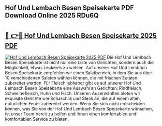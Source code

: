 ## Hof Und Lembach Besen Speisekarte PDF Download Online 2025 RDu6Q

# <h2><a href="http://gc6sdoc.nevu.top/?p=Hof+Und+Lembach+Besen+Speisekarte">🔗 👉🔴 Hof Und Lembach Besen Speisekarte 2025 PDF</a></h2>

[![Hof Und Lembach Besen Speisekarte 2025 PDF](https://i.imgur.com/dBaPXMq.png)](http://gc6sdoc.nevu.top/?p=Hof+Und+Lembach+Besen+Speisekarte)
Die Hof Und Lembach Besen Speisekarte ist nicht nur eine Liste von Gerichten, sondern auch die Möglichkeit, etwas Leckeres zu wählen. Auf unserer Hof Und Lembach Besen Speisekarte empfehlen wir einen Salatbereich, in dem Sie aus über 10 verschiedenen Salaten wählen können, die mit frischen Zutaten zubereitet werden. Für Fleischliebhaber gibt es auf unserer Hof Und Lembach Besen Speisekarte eine Auswahl an Gerichten: Rindfleisch, Schweinefleisch, Huhn und Fisch. Unseren Auserwählten bieten wir exquisite Gerichte wie Schaschlik und Steak an, die auf einem alten, natürlichen Feuer zubereitet werden. Wenn Sie sich nicht entscheiden können, was Sie von der Hof Und Lembach Besen Speisekarte wünschen, ist unser Team bereit zu helfen und Ihnen einen komfortablen und komfortablen Service zu bieten.
